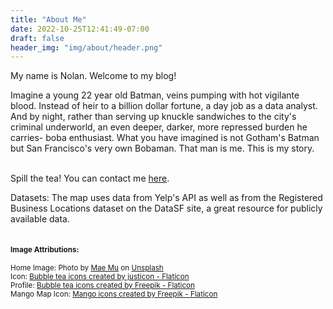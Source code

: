 ```yaml
---
title: "About Me"
date: 2022-10-25T12:41:49-07:00
draft: false
header_img: "img/about/header.png"
---
```

My name is Nolan. Welcome to my blog!

Imagine a young 22 year old Batman, veins pumping with hot vigilante blood. Instead of heir to a billion dollar fortune, a day job as a data analyst. And by night, rather than serving up knuckle sandwiches to the city's criminal underworld, an even deeper, darker, more repressed burden he carries- boba enthusiast. What you have imagined is not Gotham's Batman but San Francisco's very own Bobaman. That man is me. This is my story.
<br><br>

[//]: # (<figure>)

[//]: # (  <img src="/img/about/bobaman.png" alt="bobaman" style="width:75%; border-radius: 20px;">)

[//]: # (  <figcaption>The Bobaman in action &#40;deep focus&#41;</figcaption>)

[//]: # (</figure>)
Spill the tea! You can contact me <a href="/contact">here</a>.
<br>

Datasets: The map uses data from Yelp's API as well as from the Registered Business Locations dataset on the DataSF site, a great resource for publicly available data.
<br><br>
<small>
#### Image Attributions:
Home Image:
Photo by 
<a href="https://unsplash.com/@picoftasty?utm_source=unsplash&utm_medium=referral&utm_content=creditCopyText">Mae Mu</a> on <a href="https://unsplash.com/s/photos/milk-tea?utm_source=unsplash&utm_medium=referral&utm_content=creditCopyText">Unsplash</a><br>
Icon:
<a href="https://www.flaticon.com/free-icons/bubble-tea" title="bubble tea icons">Bubble tea icons created by justicon - Flaticon</a>
<br>Profile: <a href="https://www.flaticon.com/free-icons/bubble-tea" title="bubble tea icons">Bubble tea icons created by Freepik - Flaticon</a>
<br>Mango Map Icon: <a href="https://www.flaticon.com/free-icons/mango" title="mango icons">Mango icons created by Freepik - Flaticon</a>
</small>
